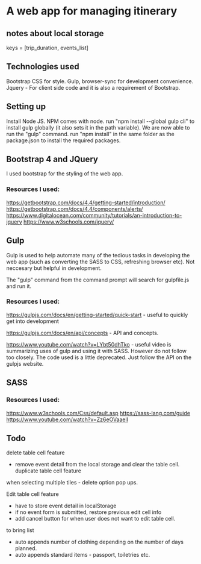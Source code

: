 # A web app for managing itinerary

## notes about local storage
keys = [trip_duration, events_list]

## Technologies used

Bootstrap CSS for style.
Gulp, browser-sync for development convenience.
Jquery - For client side code and it is also a requirement of Bootstrap.

## Setting up

Install Node JS. NPM comes with node.
run "npm install --global gulp cli" to install gulp globally (it also sets it in the path variable). We are now able to run the "gulp" command.
run "npm install" in the same folder as the package.json to install the required packages.


## Bootstrap 4 and JQuery

I used bootstrap for the styling of the web app.

### Resources I used:
https://getbootstrap.com/docs/4.4/getting-started/introduction/
https://getbootstrap.com/docs/4.4/components/alerts/
https://www.digitalocean.com/community/tutorials/an-introduction-to-jquery
https://www.w3schools.com/jquery/


## Gulp

Gulp is used to help automate many of the tedious tasks in developing the web app (such as converting the SASS to CSS, refreshing browser etc).
Not neccesary but helpful in development.

The "gulp" command from the command prompt will search for gulpfile.js and run it.

### Resources I used:
https://gulpjs.com/docs/en/getting-started/quick-start  - useful to quickly get into development

https://gulpjs.com/docs/en/api/concepts                 - API and concepts.

https://www.youtube.com/watch?v=LYbt50dhTko             - useful video is summarizing uses of gulp and using it with SASS. However do not follow too closely. The code used is a little deprecated. Just follow the API on the gulpjs website.

## SASS


### Resources I used:
https://www.w3schools.com/Css/default.asp
https://sass-lang.com/guide
https://www.youtube.com/watch?v=Zz6eOVaaelI


## Todo

delete table cell feature
- remove event detail from the local storage and clear the table cell.
duplicate table cell feature

when selecting multiple tiles - delete option pop ups.

Edit table cell feature
- have to store event detail in localStorage
- if no event form is submitted, restore previous edit cell info
- add cancel button for when user does not want to edit table cell.


to bring list 
- auto appends number of clothing depending on the number of days planned.
- auto appends standard items - passport, toiletries etc.

